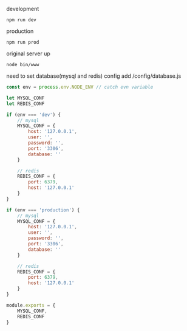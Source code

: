 
development
```
npm run dev
```

production
```
npm run prod
```

original server up
```
node bin/www
```

need to set database(mysql and redis) config
add /config/database.js
```js
const env = process.env.NODE_ENV // catch evn variable

let MYSQL_CONF
let REDIS_CONF

if (env === 'dev') {
    // mysql
    MYSQL_CONF = {
        host: '127.0.0.1',
        user: '',
        password: '',
        port: '3306',
        database: ''
    }

    // redis
    REDIS_CONF = {
        port: 6379,
        host: '127.0.0.1'
    }
}

if (env === 'production') {
    // mysql
    MYSQL_CONF = {
        host: '127.0.0.1',
        user: '',
        password: '',
        port: '3306',
        database: ''
    }

    // redis
    REDIS_CONF = {
        port: 6379,
        host: '127.0.0.1'
    }
}

module.exports = {
    MYSQL_CONF,
    REDIS_CONF
}

```